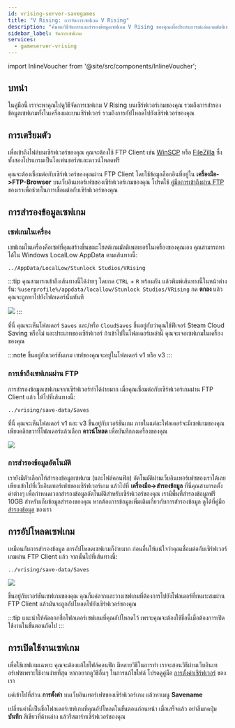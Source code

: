 ```yaml
---
id: vrising-server-savegames
title: "V Rising: การจัดการเซฟเกม V Rising"
description: "ค้นพบวิธีจัดการและสำรองข้อมูลเซฟเกม V Rising ของคุณเพื่อประสบการณ์เล่นเกมมัลติเพลเยอร์ที่ปลอดภัย → เรียนรู้เพิ่มเติมตอนนี้"
sidebar_label: จัดการเซฟเกม
services:
  - gameserver-vrising
---
```


import InlineVoucher from '@site/src/components/InlineVoucher';

## บทนำ

ในคู่มือนี้ เราจะพาคุณไปดูวิธีจัดการเซฟเกม V Rising บนเซิร์ฟเวอร์เกมของคุณ รวมถึงการสำรองข้อมูลเซฟเกมทั้งในเครื่องและบนเซิร์ฟเวอร์ รวมถึงการอัปโหลดไปยังเซิร์ฟเวอร์ของคุณ

<InlineVoucher />

## การเตรียมตัว

เพื่อเข้าถึงไฟล์บนเซิร์ฟเวอร์ของคุณ คุณจะต้องใช้ FTP Client เช่น [WinSCP](https://winscp.net/eng/index.php) หรือ [FileZilla](https://filezilla-project.org/) ซึ่งทั้งสองโปรแกรมเป็นโอเพ่นซอร์สและดาวน์โหลดฟรี

คุณจะต้องเชื่อมต่อกับเซิร์ฟเวอร์ของคุณผ่าน FTP Client โดยใช้ข้อมูลล็อกอินที่อยู่ใน **เครื่องมือ->FTP-Browser** บนเว็บอินเทอร์เฟซของเซิร์ฟเวอร์เกมของคุณ โปรดใช้ [คู่มือการเข้าถึงผ่าน FTP](gameserver-ftpaccess.md) ของเราเพื่อช่วยในการเชื่อมต่อกับเซิร์ฟเวอร์ของคุณ

## การสำรองข้อมูลเซฟเกม

### เซฟเกมในเครื่อง

เซฟเกมในเครื่องคือเซฟที่คุณสร้างขึ้นขณะโฮสต์เกมมัลติเพลเยอร์ในเครื่องของคุณเอง คุณสามารถหาได้ใน Windows LocalLow AppData ตามเส้นทางนี้:
```
../AppData/LocalLow/Stunlock Studios/VRising
```

:::tip
คุณสามารถเข้าถึงเส้นทางนี้ได้ง่ายๆ โดยกด `CTRL` + `R` พร้อมกัน แล้วพิมพ์เส้นทางนี้ในหน้าต่างรัน: `%userprofile%/appdata/locallow/Stunlock Studios/VRising` กด **ตกลง** แล้วคุณจะถูกพาไปยังโฟลเดอร์นั้นทันที

![](https://screensaver01.zap-hosting.com/index.php/s/dz4ytiTai5jD2ep/preview)
:::

ที่นี่ คุณจะเห็นโฟลเดอร์ `Saves` และ/หรือ `CloudSaves` ขึ้นอยู่กับว่าคุณใช้ฟีเจอร์ Steam Cloud Saving หรือไม่ และประเภทของเซิร์ฟเวอร์ ถ้าเข้าไปในโฟลเดอร์เหล่านี้ คุณจะเจอเซฟเกมในเครื่องของคุณ

:::note
ขึ้นอยู่กับเวอร์ชันเกม เซฟของคุณจะอยู่ในโฟลเดอร์ v1 หรือ v3
:::

### การเข้าถึงเซฟเกมผ่าน FTP

การสำรองข้อมูลเซฟเกมจากเซิร์ฟเวอร์ทำได้ง่ายมาก เมื่อคุณเชื่อมต่อกับเซิร์ฟเวอร์เกมผ่าน FTP Client แล้ว ให้ไปที่เส้นทางนี้:
```
../vrising/save-data/Saves
```

ที่นี่ คุณจะเห็นโฟลเดอร์ v1 และ v3 ขึ้นอยู่กับเวอร์ชันเกม ภายในแต่ละโฟลเดอร์จะมีเซฟเกมของคุณ เพียงคลิกขวาที่โฟลเดอร์แล้วเลือก **ดาวน์โหลด** เพื่อบันทึกลงเครื่องของคุณ

![](https://screensaver01.zap-hosting.com/index.php/s/tZ4HngqLeHTkizz/preview)

### การสำรองข้อมูลอัตโนมัติ

เรายังมีตัวเลือกให้สำรองข้อมูลเซฟเกม (และไฟล์คอนฟิก) อัตโนมัติผ่านเว็บอินเทอร์เฟซของเราได้เลย เพียงเข้าไปที่เว็บอินเทอร์เฟซของเซิร์ฟเวอร์เกม แล้วไปที่ **เครื่องมือ->สำรองข้อมูล** ที่นี่คุณสามารถตั้งค่าต่างๆ เพื่อกำหนดเวลาสำรองข้อมูลอัตโนมัติสำหรับเซิร์ฟเวอร์ของคุณ เรามีพื้นที่สำรองข้อมูลฟรี 10GB สำหรับเก็บข้อมูลสำรองของคุณ หากต้องการข้อมูลเพิ่มเติมเกี่ยวกับการสำรองข้อมูล ดูได้ที่คู่มือ [สำรองข้อมูล](gameserver-backups.md) ของเรา

## การอัปโหลดเซฟเกม

เหมือนกับการสำรองข้อมูล การอัปโหลดเซฟเกมก็ง่ายมาก ก่อนอื่นให้แน่ใจว่าคุณเชื่อมต่อกับเซิร์ฟเวอร์เกมผ่าน FTP Client แล้ว จากนั้นไปที่เส้นทางนี้:
```
../vrising/save-data/Saves
```

![](https://screensaver01.zap-hosting.com/index.php/s/RXd4aoxrA6QnP46/preview)

ขึ้นอยู่กับเวอร์ชันเซฟเกมของคุณ คุณก็แค่ลากและวางเซฟเกมที่ต้องการไปยังโฟลเดอร์ที่เหมาะสมผ่าน FTP Client แล้วมันจะถูกอัปโหลดไปยังเซิร์ฟเวอร์ของคุณ

:::tip
แนะนำให้คัดลอกชื่อโฟลเดอร์เซฟเกมที่คุณอัปโหลดไว้ เพราะคุณจะต้องใช้ชื่อนี้เมื่อต้องการเปิดใช้งานในขั้นตอนถัดไป
:::

## การเปิดใช้งานเซฟเกม

เพื่อใช้เซฟเกมเฉพาะ คุณจะต้องแก้ไขไฟล์คอนฟิก มีหลายวิธีในการทำ เราจะสอนวิธีผ่านเว็บอินเทอร์เฟซเพราะใช้งานง่ายที่สุด หากอยากดูวิธีอื่นๆ ในการแก้ไขไฟล์ โปรดดูคู่มือ [การตั้งค่าเซิร์ฟเวอร์](vrising-configuration.md) ของเรา

แค่เข้าไปที่ส่วน **การตั้งค่า** บนเว็บอินเทอร์เฟซของเซิร์ฟเวอร์เกม แล้วหาเมนู **Savename**

เปลี่ยนค่านี้เป็นชื่อโฟลเดอร์เซฟเกมที่คุณอัปโหลดในขั้นตอนก่อนหน้า เมื่อเสร็จแล้ว อย่าลืมกดปุ่ม **บันทึก** สีเขียวที่ด้านล่าง แล้วรีสตาร์ทเซิร์ฟเวอร์ของคุณ

<InlineVoucher />